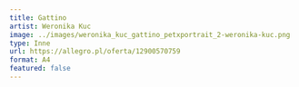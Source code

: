 ```yaml
---
title: Gattino
artist: Weronika Kuc
image: ../images/weronika_kuc_gattino_petxportrait_2-weronika-kuc.png
type: Inne
url: https://allegro.pl/oferta/12900570759
format: A4
featured: false
---
```

